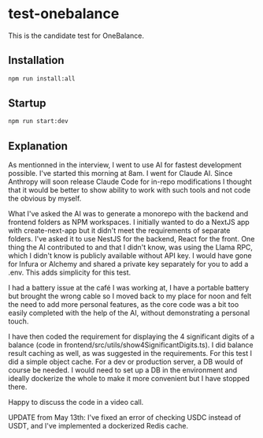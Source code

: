 # test-onebalance

This is the candidate test for OneBalance.

## Installation

```bash
npm run install:all
```

## Startup

```bash
npm run start:dev
```

## Explanation

As mentionned in the interview, I went to use AI for fastest development possible. I've started this morning at 8am. I went for Claude AI. Since Anthropy will soon release Claude Code for in-repo modifications I thought that it would be better to show ability to work with such tools and not code the obvious by myself.

What I've asked the AI was to generate a monorepo with the backend and frontend folders as NPM workspaces. I initially wanted to do a NextJS app with create-next-app but it didn't meet the requirements of separate folders. I've asked it to use NestJS for the backend, React for the front. One thing the AI contributed to and that I didn't know, was using the Llama RPC, which I didn't know is publicly available without API key. I would have gone for Infura or Alchemy and shared a private key separately for you to add a .env. This adds simplicity for this test.

I had a battery issue at the café I was working at, I have a portable battery but brought the wrong cable so I moved back to my place for noon and felt the need to add more personal features, as the core code was a bit too easily completed with the help of the AI, without demonstrating a personal touch.

I have then coded the requirement for displaying the 4 significant digits of a balance (code in frontend/src/utils/show4SignificantDigits.ts). I did balance result caching as well, as was suggested in the requirements. For this test I did a simple object cache. For a dev or production server, a DB would of course be needed. I would need to set up a DB in the environment and ideally dockerize the whole to make it more convenient but I have stopped there.

Happy to discuss the code in a video call.

UPDATE from May 13th:
I've fixed an error of checking USDC instead of USDT, and I've implemented a dockerized Redis cache.
